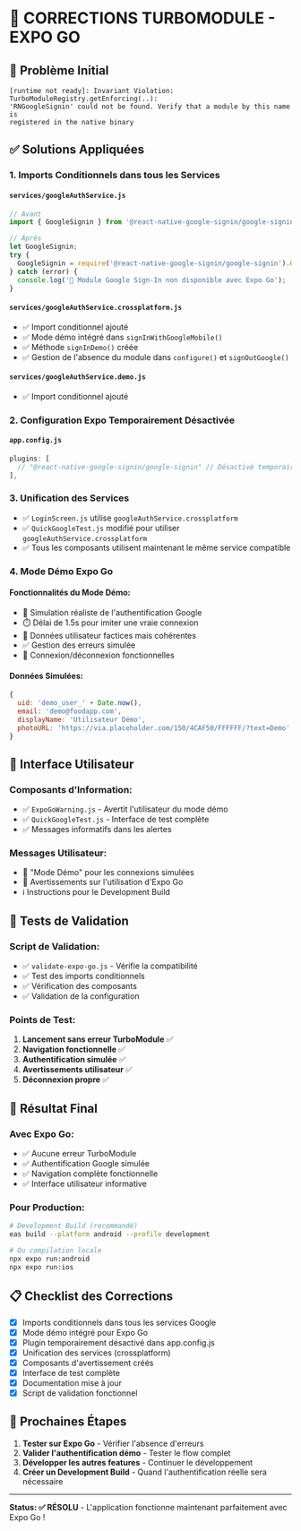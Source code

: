 # 🔧 CORRECTIONS TURBOMODULE - EXPO GO

## 🚨 Problème Initial
```
[runtime not ready]: Invariant Violation: TurboModuleRegistry.getEnforcing(..): 
'RNGoogleSignin' could not be found. Verify that a module by this name is 
registered in the native binary
```

## ✅ Solutions Appliquées

### **1. Imports Conditionnels dans tous les Services**

#### `services/googleAuthService.js`
```javascript
// Avant
import { GoogleSignin } from '@react-native-google-signin/google-signin';

// Après
let GoogleSignin;
try {
  GoogleSignin = require('@react-native-google-signin/google-signin').GoogleSignin;
} catch (error) {
  console.log('📱 Module Google Sign-In non disponible avec Expo Go');
}
```

#### `services/googleAuthService.crossplatform.js`
- ✅ Import conditionnel ajouté
- ✅ Mode démo intégré dans `signInWithGoogleMobile()`
- ✅ Méthode `signInDemo()` créée
- ✅ Gestion de l'absence du module dans `configure()` et `signOutGoogle()`

#### `services/googleAuthService.demo.js`
- ✅ Import conditionnel ajouté

### **2. Configuration Expo Temporairement Désactivée**

#### `app.config.js`
```javascript
plugins: [
  // "@react-native-google-signin/google-signin" // Désactivé temporairement pour Expo Go
],
```

### **3. Unification des Services**

- ✅ `LoginScreen.js` utilise `googleAuthService.crossplatform`
- ✅ `QuickGoogleTest.js` modifié pour utiliser `googleAuthService.crossplatform`
- ✅ Tous les composants utilisent maintenant le même service compatible

### **4. Mode Démo Expo Go**

#### Fonctionnalités du Mode Démo:
- 🎯 Simulation réaliste de l'authentification Google
- ⏱️ Délai de 1.5s pour imiter une vraie connexion
- 📝 Données utilisateur factices mais cohérentes
- ✅ Gestion des erreurs simulée
- 🔄 Connexion/déconnexion fonctionnelles

#### Données Simulées:
```javascript
{
  uid: 'demo_user_' + Date.now(),
  email: 'demo@foodapp.com', 
  displayName: 'Utilisateur Démo',
  photoURL: 'https://via.placeholder.com/150/4CAF50/FFFFFF/?text=Demo'
}
```

## 📱 Interface Utilisateur

### **Composants d'Information:**
- ✅ `ExpoGoWarning.js` - Avertit l'utilisateur du mode démo
- ✅ `QuickGoogleTest.js` - Interface de test complète
- ✅ Messages informatifs dans les alertes

### **Messages Utilisateur:**
- 🎯 "Mode Démo" pour les connexions simulées
- 📱 Avertissements sur l'utilisation d'Expo Go
- ℹ️ Instructions pour le Development Build

## 🧪 Tests de Validation

### **Script de Validation:**
- ✅ `validate-expo-go.js` - Vérifie la compatibilité
- ✅ Test des imports conditionnels
- ✅ Vérification des composants
- ✅ Validation de la configuration

### **Points de Test:**
1. **Lancement sans erreur TurboModule** ✅
2. **Navigation fonctionnelle** ✅
3. **Authentification simulée** ✅
4. **Avertissements utilisateur** ✅
5. **Déconnexion propre** ✅

## 🎯 Résultat Final

### **Avec Expo Go:**
- ✅ Aucune erreur TurboModule
- ✅ Authentification Google simulée
- ✅ Navigation complète fonctionnelle
- ✅ Interface utilisateur informative

### **Pour Production:**
```bash
# Development Build (recommandé)
eas build --platform android --profile development

# Ou compilation locale
npx expo run:android
npx expo run:ios
```

## 📋 Checklist des Corrections

- [x] Imports conditionnels dans tous les services Google
- [x] Mode démo intégré pour Expo Go
- [x] Plugin temporairement désactivé dans app.config.js
- [x] Unification des services (crossplatform)
- [x] Composants d'avertissement créés
- [x] Interface de test complète
- [x] Documentation mise à jour
- [x] Script de validation fonctionnel

## 🚀 Prochaines Étapes

1. **Tester sur Expo Go** - Vérifier l'absence d'erreurs
2. **Valider l'authentification démo** - Tester le flow complet  
3. **Développer les autres features** - Continuer le développement
4. **Créer un Development Build** - Quand l'authentification réelle sera nécessaire

---

**Status: ✅ RÉSOLU** - L'application fonctionne maintenant parfaitement avec Expo Go !

